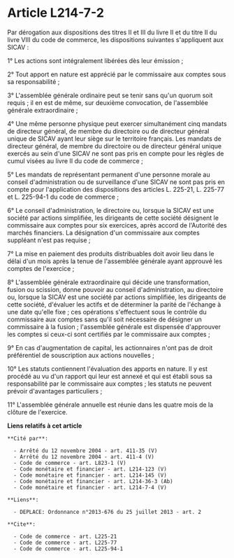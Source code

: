 # Article L214-7-2

Par dérogation aux dispositions des titres II et III du livre II et du titre II du livre VIII du code de commerce, les
dispositions suivantes s'appliquent aux SICAV : 

1° Les actions sont intégralement libérées dès leur émission ; 

2° Tout apport en nature est apprécié par le commissaire aux comptes sous sa responsabilité ; 

3° L'assemblée générale ordinaire peut se tenir sans qu'un quorum soit requis ; il en est de même, sur deuxième convocation,
de l'assemblée générale extraordinaire ; 

4° Une même personne physique peut exercer simultanément cinq mandats de directeur général, de membre du directoire ou de
directeur général unique de SICAV ayant leur siège sur le territoire français. Les mandats de directeur général, de membre du
directoire ou de directeur général unique exercés au sein d'une SICAV ne sont pas pris en compte pour les règles de cumul
visées au livre II du code de commerce ; 

5° Les mandats de représentant permanent d'une personne morale au conseil d'administration ou de surveillance d'une SICAV ne
sont pas pris en compte pour l'application des dispositions des articles L. 225-21, L. 225-77 et L. 225-94-1 du code de
commerce ; 

6° Le conseil d'administration, le directoire ou, lorsque la SICAV est une société par actions simplifiée, les dirigeants de
cette société désignent le commissaire aux comptes pour six exercices, après accord de l'Autorité des marchés financiers. La
désignation d'un commissaire aux comptes suppléant n'est pas requise ; 

7° La mise en paiement des produits distribuables doit avoir lieu dans le délai d'un mois après la tenue de l'assemblée
générale ayant approuvé les comptes de l'exercice ; 

8° L'assemblée générale extraordinaire qui décide une transformation, fusion ou scission, donne pouvoir au conseil
d'administration, au directoire ou, lorsque la SICAV est une société par actions simplifiée, les dirigeants de cette société,
d'évaluer les actifs et de déterminer la parité de l'échange à une date qu'elle fixe ; ces opérations s'effectuent sous le
contrôle du commissaire aux comptes sans qu'il soit nécessaire de désigner un commissaire à la fusion ; l'assemblée générale
est dispensée d'approuver les comptes si ceux-ci sont certifiés par le commissaire aux comptes ; 

9° En cas d'augmentation de capital, les actionnaires n'ont pas de droit préférentiel de souscription aux actions
nouvelles ; 

10° Les statuts contiennent l'évaluation des apports en nature. Il y est procédé au vu d'un rapport qui leur est annexé et
qui est établi sous sa responsabilité par le commissaire aux comptes ; les statuts ne peuvent prévoir d'avantages
particuliers ; 

11° L'assemblée générale annuelle est réunie dans les quatre mois de la clôture de l'exercice.

**Liens relatifs à cet article**

	**Cité par**:

	  - Arrêté du 12 novembre 2004 - art. 411-35 (V)
	  - Arrêté du 12 novembre 2004 - art. 411-4 (V)
	  - Code de commerce - art. L823-1 (V)
	  - Code monétaire et financier - art. L214-123 (V)
	  - Code monétaire et financier - art. L214-145 (V)
	  - Code monétaire et financier - art. L214-36-3 (Ab)
	  - Code monétaire et financier - art. L214-7-4 (V)

	**Liens**:

	  - DEPLACE: Ordonnance n°2013-676 du 25 juillet 2013 - art. 2

	**Cite**:

	  - Code de commerce - art. L225-21
	  - Code de commerce - art. L225-77
	  - Code de commerce - art. L225-94-1
